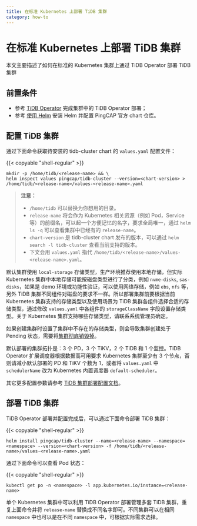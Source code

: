 ```yaml
---
title: 在标准 Kubernetes 上部署 TiDB 集群
category: how-to
---
```


# 在标准 Kubernetes 上部署 TiDB 集群

本文主要描述了如何在标准的 Kubernetes 集群上通过 TiDB Operator 部署 TiDB 集群

## 前置条件

* 参考 [TiDB Operator](/tidb-in-kubernetes/deploy/tidb-operator.md) 完成集群中的 TiDB Operator 部署；
* 参考 [使用 Helm](/tidb-in-kubernetes/reference/tools/in-kubernetes.md#使用-helm) 安装 Helm 并配置 PingCAP 官方 chart 仓库。

## 配置 TiDB 集群

通过下面命令获取待安装的 tidb-cluster chart 的 `values.yaml` 配置文件：

{{< copyable "shell-regular" >}}

```shell
mkdir -p /home/tidb/<release-name> && \
helm inspect values pingcap/tidb-cluster --version=<chart-version> > /home/tidb/<release-name>/values-<release-name>.yaml
```

> **注意：**
>
> - `/home/tidb` 可以替换为你想用的目录。
> - `release-name` 将会作为 Kubernetes 相关资源（例如 Pod，Service 等）的前缀名，可以起一个方便记忆的名字，要求全局唯一，通过 `helm ls -q` 可以查看集群中已经有的 `release-name`。
> - `chart-version` 是 tidb-cluster chart 发布的版本，可以通过 `helm search -l tidb-cluster` 查看当前支持的版本。
> - 下文会用 `values.yaml` 指代 `/home/tidb/<release-name>/values-<release-name>.yaml`。

默认集群使用 `local-storage` 存储类型，生产环境推荐使用本地存储，但实际 Kubernetes 集群中本地存储可能按磁盘类型进行了分类，例如 `nvme-disks`, `sas-disks`，如果是 demo 环境或功能性验证，可以使用网络存储，例如 `ebs`, `nfs` 等，另外 TiDB 集群不同组件对磁盘的要求不一样。所以部署集群前要根据当前 Kubernetes 集群支持的存储类型以及使用场景为 TiDB 集群各组件选择合适的存储类型，通过修改 `values.yaml` 中各组件的 `storageClassName` 字段设置存储类型。关于 Kubernetes 集群支持哪些存储类型，请联系系统管理员确定。

如果创建集群时设置了集群中不存在的存储类型，则会导致集群创建处于 Pending 状态，需要将[集群彻底销毁掉](/tidb-in-kubernetes/maintain/destroy-tidb-cluster.md)。

默认部署的集群拓扑是：3 个 PD，3 个 TiKV，2 个 TiDB 和 1 个监控。TiDB Operator 扩展调度器根据数据高可用要求 Kubernetes 集群至少有 3 个节点，否则请减小默认部署的 PD 和 TiKV 个数为 1，或者将 `values.yaml` 中 `schedulerName` 改为 Kubernetes 内置调度器 `default-scheduler`。

其它更多配置参数请参考 [TiDB 集群部署配置文档](/tidb-in-kubernetes/reference/configuration/tidb-cluster.md)。

## 部署 TiDB 集群

TiDB Operator 部署并配置完成后，可以通过下面命令部署 TiDB 集群：

{{< copyable "shell-regular" >}}

``` shell
helm install pingcap/tidb-cluster --name=<release-name> --namespace=<namespace> --version=<chart-version> -f /home/tidb/<release-name>/values-<release-name>.yaml
```

通过下面命令可以查看 Pod 状态：

{{< copyable "shell-regular" >}}

``` shell
kubectl get po -n <namespace> -l app.kubernetes.io/instance=<release-name>
```

单个 Kubernetes 集群中可以利用 TiDB Operator 部署管理多套 TiDB 集群，重复上面命令并将 `release-name` 替换成不同名字即可。不同集群可以在相同 `namespace` 中也可以是在不同 `namespace` 中，可根据实际需求选择。
